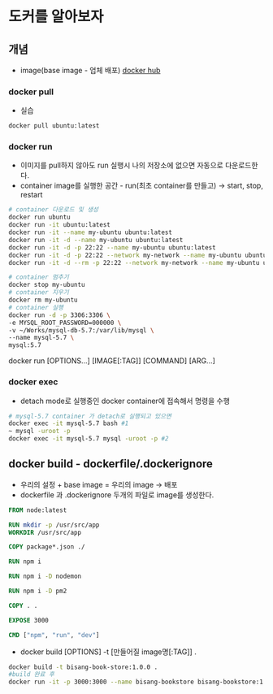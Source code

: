 # 도커를 알아보자
## 개념
- image(base image - 업체 배포) [docker hub](http://hub.docker.com)

### docker pull
- 실습
```bash
docker pull ubuntu:latest
```

### docker run
- 이미지를 pull하지 않아도 run 실행시 나의 저장소에 없으면 자동으로 다운로드한다.
- container image를 실행한 공간 - run(최초 container를 만들고) -> start, stop, restart
```bash
# container 다운로드 및 생성
docker run ubuntu 
docker run -it ubuntu:latest 
docker run -it --name my-ubuntu ubuntu:latest 
docker run -it -d --name my-ubuntu ubuntu:latest 
docker run -it -d -p 22:22 --name my-ubuntu ubuntu:latest 
docker run -it -d -p 22:22 --network my-network --name my-ubuntu ubuntu:latest 
docker run -it -d --rm -p 22:22 --network my-network --name my-ubuntu ubuntu:latest 

# container 멈추기
docker stop my-ubuntu
# container 지우기
docker rm my-ubuntu
# container 실행
docker run -d -p 3306:3306 \
-e MYSQL_ROOT_PASSWORD=000000 \
-v ~/Works/mysql-db-5.7:/var/lib/mysql \
--name mysql-5.7 \
mysql:5.7
```
docker run [OPTIONS...] [IMAGE[:TAG]] [COMMAND] [ARG...]

### docker exec
- detach mode로 실행중인 docker container에 접속해서 명령을 수행
```bash
# mysql-5.7 container 가 detach로 실행되고 있으면
docker exec -it mysql-5.7 bash #1
~ mysql -uroot -p
docker exec -it mysql-5.7 mysql -uroot -p #2
```

## docker build - dockerfile/.dockerignore 
- 우리의 설정 + base image = 우리의 image -> 배포
- dockerfile 과 .dockerignore 두개의 파일로 image를 생성한다.
```dockerfile
FROM node:latest

RUN mkdir -p /usr/src/app
WORKDIR /usr/src/app

COPY package*.json ./

RUN npm i

RUN npm i -D nodemon

RUN npm i -D pm2

COPY . .

EXPOSE 3000

CMD ["npm", "run", "dev"]
```
- docker build [OPTIONS]  -t [만들어질 image명[:TAG]] .
```bash
docker build -t bisang-book-store:1.0.0 .
#build 완료 후
docker run -it -p 3000:3000 --name bisang-bookstore bisang-bookstore:1.0.0
```



